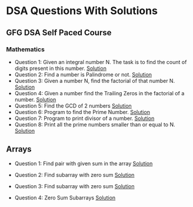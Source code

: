 # DSA Questions With Solutions

## GFG DSA Self Paced Course
### Mathematics

* Question 1: Given an integral number N. The task is to find the count of digits present in this number.
[Solution](src/gfgCourse/mathematics/CountNumberOfDigits.java)
* Question 2: Find a number is Palindrome or not.
[Solution](src/gfgCourse/mathematics/Palindrome.java)
* Question 3: Given a number N, find the factorial of that number N.
[Solution](src/gfgCourse/mathematics/Factorial.java)
* Question 4: Given a number find the Trailing Zeros in the factorial of a number.
[Solution](src/gfgCourse/mathematics/TrailingZeroes.java)
* Question 5: Find the GCD of 2 numbers
[Solution](src/gfgCourse/mathematics/GcdOfNumber.java)
* Question 6: Program to find the Prime Number.
[Solution](src/gfgCourse/mathematics/PrimeNumber.java)
* Question 7: Program to print divisor of a number.
[Solution](src/gfgCourse/mathematics/DivisorNumber.java)
* Question 8: Print all the prime numbers smaller than or equal to N.
[Solution](src/gfgCourse/mathematics/PrintPrimeNumbers.java)

## Arrays

* Question 1: Find pair with given sum in the array
[Solution](src/dataStructure800/GetPairCount_1.java)

* Question 2: Find subarray with zero sum
[Solution](src/dataStructure800/SubArrayWithZeroSum_2.java)

* Question 3: Find subarray with zero sum
[Solution](src/dataStructure800/SubArrayZeroSum_3.java)
* Question 4: Zero Sum Subarrays
[Solution](src/dataStructure800/CountSubArrays_4.java)